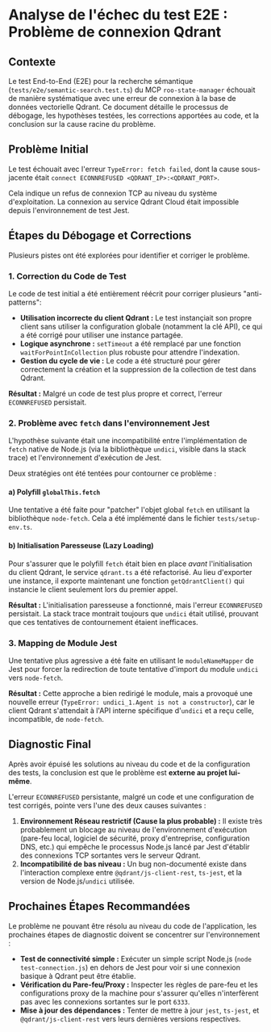 # Analyse de l'échec du test E2E : Problème de connexion Qdrant

## Contexte

Le test End-to-End (E2E) pour la recherche sémantique (`tests/e2e/semantic-search.test.ts`) du MCP `roo-state-manager` échouait de manière systématique avec une erreur de connexion à la base de données vectorielle Qdrant. Ce document détaille le processus de débogage, les hypothèses testées, les corrections apportées au code, et la conclusion sur la cause racine du problème.

## Problème Initial

Le test échouait avec l'erreur `TypeError: fetch failed`, dont la cause sous-jacente était `connect ECONNREFUSED <QDRANT_IP>:<QDRANT_PORT>`.

Cela indique un refus de connexion TCP au niveau du système d'exploitation. La connexion au service Qdrant Cloud était impossible depuis l'environnement de test Jest.

## Étapes du Débogage et Corrections

Plusieurs pistes ont été explorées pour identifier et corriger le problème.

### 1. Correction du Code de Test

Le code de test initial a été entièrement réécrit pour corriger plusieurs "anti-patterns":
*   **Utilisation incorrecte du client Qdrant :** Le test instançiait son propre client sans utiliser la configuration globale (notamment la clé API), ce qui a été corrigé pour utiliser une instance partagée.
*   **Logique asynchrone :** `setTimeout` a été remplacé par une fonction `waitForPointInCollection` plus robuste pour attendre l'indexation.
*   **Gestion du cycle de vie :** Le code a été structuré pour gérer correctement la création et la suppression de la collection de test dans Qdrant.

**Résultat :** Malgré un code de test plus propre et correct, l'erreur `ECONNREFUSED` persistait.

### 2. Problème avec `fetch` dans l'environnement Jest

L'hypothèse suivante était une incompatibilité entre l'implémentation de `fetch` native de Node.js (via la bibliothèque `undici`, visible dans la stack trace) et l'environnement d'exécution de Jest.

Deux stratégies ont été tentées pour contourner ce problème :

#### a) Polyfill `globalThis.fetch`

Une tentative a été faite pour "patcher" l'objet global `fetch` en utilisant la bibliothèque `node-fetch`. Cela a été implémenté dans le fichier `tests/setup-env.ts`.

#### b) Initialisation Paresseuse (Lazy Loading)

Pour s'assurer que le polyfill `fetch` était bien en place *avant* l'initialisation du client Qdrant, le service `qdrant.ts` a été refactorisé. Au lieu d'exporter une instance, il exporte maintenant une fonction `getQdrantClient()` qui instancie le client seulement lors du premier appel.

**Résultat :** L'initialisation paresseuse a fonctionné, mais l'erreur `ECONNREFUSED` persistait. La stack trace montrait toujours que `undici` était utilisé, prouvant que ces tentatives de contournement étaient inefficaces.

### 3. Mapping de Module Jest

Une tentative plus agressive a été faite en utilisant le `moduleNameMapper` de Jest pour forcer la redirection de toute tentative d'import du module `undici` vers `node-fetch`.

**Résultat :** Cette approche a bien redirigé le module, mais a provoqué une nouvelle erreur (`TypeError: undici_1.Agent is not a constructor`), car le client Qdrant s'attendait à l'API interne spécifique d'`undici` et a reçu celle, incompatible, de `node-fetch`.

## Diagnostic Final

Après avoir épuisé les solutions au niveau du code et de la configuration des tests, la conclusion est que le problème est **externe au projet lui-même**.

L'erreur `ECONNREFUSED` persistante, malgré un code et une configuration de test corrigés, pointe vers l'une des deux causes suivantes :

1.  **Environnement Réseau restrictif (Cause la plus probable) :** Il existe très probablement un blocage au niveau de l'environnement d'exécution (pare-feu local, logiciel de sécurité, proxy d'entreprise, configuration DNS, etc.) qui empêche le processus Node.js lancé par Jest d'établir des connexions TCP sortantes vers le serveur Qdrant.
2.  **Incompatibilité de bas niveau :** Un bug non-documenté existe dans l'interaction complexe entre `@qdrant/js-client-rest`, `ts-jest`, et la version de Node.js/`undici` utilisée.

## Prochaines Étapes Recommandées

Le problème ne pouvant être résolu au niveau du code de l'application, les prochaines étapes de diagnostic doivent se concentrer sur l'environnement :
*   **Test de connectivité simple :** Exécuter un simple script Node.js (`node test-connection.js`) en dehors de Jest pour voir si une connexion basique à Qdrant peut être établie.
*   **Vérification du Pare-feu/Proxy :** Inspecter les règles de pare-feu et les configurations proxy de la machine pour s'assurer qu'elles n'interfèrent pas avec les connexions sortantes sur le port `6333`.
*   **Mise à jour des dépendances :** Tenter de mettre à jour `jest`, `ts-jest`, et `@qdrant/js-client-rest` vers leurs dernières versions respectives.